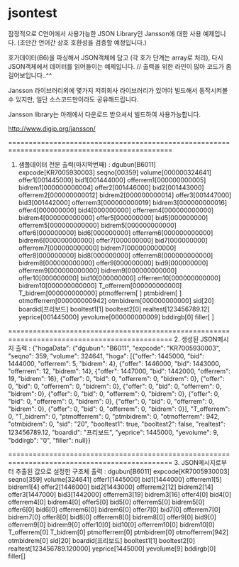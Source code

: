 # jsontest

잠정적으로 C언어에서 사용가능한 JSON Library인 Jansson에 대한 사용 예제입니다. (조만간 언어간 상호 호환성을 검증할 예정입니다.)

호가데이터(B6)을 파싱해서 JSON객체에 담고 (각 호가 단계는 array로 처리), 다시 JSON객체에서 데이터를 읽어들이는 예제입니다.
// 출력을 위한 라인이 많아 코드가 좀 길어보입니다..^^

Jansson 라이브러리외에 몇가지 저희회사 라이브러리가 있어야 빌드해서 동작시켜볼 수 있지만,
일단 소스코드만이라도 공유해드립니다.

Jansson library는 아래에서 다운로드 받으셔서 빌드하여 사용가능합니다.

http://www.digip.org/jansson/

==============================================================================================
1. 샘플데이터 전문 출력(마지막번째) :
dgubun[B6011] expcode[KR7005930003] seqno[00359] volume[000000324641] offer1[001445000] bid1[001444000] offerrem1[000000000005] bidrem1[000000000004] offer2[001446000] bid2[001443000] offerrem2[000000000012] bidrem2[000000000014] offer3[001447000] bid3[001442000] offerrem3[000000000019] bidrem3[000000000016] offer4[000000000] bid4[000000000] offerrem4[000000000000] bidrem4[000000000000] offer5[000000000] bid5[000000000] offerrem5[000000000000] bidrem5[000000000000] offer6[000000000] bid6[000000000] offerrem6[000000000000] bidrem6[000000000000] offer7[000000000] bid7[000000000] offerrem7[000000000000] bidrem7[000000000000] offer8[000000000] bid8[000000000] offerrem8[000000000000] bidrem8[000000000000] offer9[000000000] bid9[000000000] offerrem9[000000000000] bidrem9[000000000000] offer10[000000000] bid10[000000000] offerrem10[000000000000] bidrem10[000000000000] T_offerrem[000000000000] T_bidrem[000000000000] ptmofferrem[            ] ptmbidrem[            ] otmofferrem[000000000942] otmbidrem[000000000000] sid[20] boardid[프리보드] booltest1[1] booltest2[0] realtest[123456789.12] yeprice[001445000] yevolume[000000000009] bddirgb[0] filler[       ]


==============================================================================================
2. 생성된 JSON메시지 출력 :
{"hogaData": {"dgubun": "B6011", "expcode": "KR7005930003", "seqno": 359, "volume": 324641, "hoga": [{"offer": 1445000, "bid": 1444000, "offerrem": 5, "bidrem": 4}, {"offer": 1446000, "bid": 1443000, "offerrem": 12, "bidrem": 14}, {"offer": 1447000, "bid": 1442000, "offerrem": 19, "bidrem": 16}, {"offer": 0, "bid": 0, "offerrem": 0, "bidrem": 0}, {"offer": 0, "bid": 0, "offerrem": 0, "bidrem": 0}, {"offer": 0, "bid": 0, "offerrem": 0, "bidrem": 0}, {"offer": 0, "bid": 0, "offerrem": 0, "bidrem": 0}, {"offer": 0, "bid": 0, "offerrem": 0, "bidrem": 0}, {"offer": 0, "bid": 0, "offerrem": 0, "bidrem": 0}, {"offer": 0, "bid": 0, "offerrem": 0, "bidrem": 0}], "T_offerrem": 0, "T_bidrem": 0, "ptmofferrem": 0, "ptmbidrem": 0, "otmofferrem": 942, "otmbidrem": 0, "sid": "20", "booltest1": true, "booltest2": false, "realtest": 123456789.12, "boardid": "프리보드", "yeprice": 1445000, "yevolume": 9, "bddirgb": "0", "filler": null}}


==============================================================================================
3. JSON메시지로부터 추출된 값으로 설정한 구조체 출력 :
dgubun[B6011] expcode[KR7005930003] seqno[359] volume[324641] offer1[1445000] bid1[1444000] offerrem1[5] bidrem1[4] offer2[1446000] bid2[1443000] offerrem2[12] bidrem2[14] offer3[1447000] bid3[1442000] offerrem3[19] bidrem3[16] offer4[0] bid4[0] offerrem4[0] bidrem4[0] offer5[0] bid5[0] offerrem5[0] bidrem5[0] offer6[0] bid6[0] offerrem6[0] bidrem6[0] offer7[0] bid7[0] offerrem7[0] bidrem7[0] offer8[0] bid8[0] offerrem8[0] bidrem8[0] offer9[0] bid9[0] offerrem9[0] bidrem9[0] offer10[0] bid10[0] offerrem10[0] bidrem10[0] T_offerrem[0] T_bidrem[0] ptmofferrem[0] ptmbidrem[0] otmofferrem[942] otmbidrem[0] sid[20] boardid[프리보드] booltest1[1] booltest2[0] realtest[123456789.120000] yeprice[1445000] yevolume[9] bddirgb[0] filler[]

